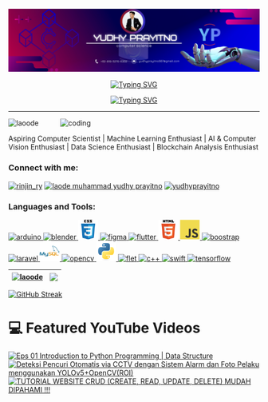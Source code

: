 ![logo](https://github.com/Laoode/Laoode/blob/main/Banner%20Github.png)
<p align="center">
<a href="https://git.io/typing-svg"><img src="https://readme-typing-svg.demolab.com?font=Fira+Code&weight=700&size=27&pause=1000&color=926FF7&center=true&repeat=false&random=false&width=435&lines=Hi+%F0%9F%91%8B%2C+I'm+Yudhy+Prayitno" alt="Typing SVG" /></a><p align="center">
<p align="center">
<a href="https://git.io/typing-svg"><img src="https://readme-typing-svg.demolab.com?font=Fira+Code&pause=1000&color=926FF7&center=true&random=false&width=435&lines=Computer+Science+Student;Always+Learning+New+Things;Machine+Learning+%26+AI+Developer" alt="Typing SVG" /></a></p>
<hr>


<img align="right" alt="coding" width="400" src="https://media.giphy.com/media/2IudUHdI075HL02Pkk/giphy.gif">

<p align="left"> <img src="https://komarev.com/ghpvc/?username=laoode&label=Profile%20views&color=0e75b6&style=flat" alt="laoode" /> </p>
<p align ="left">Aspiring Computer Scientist | Machine Learning Enthusiast | AI & Computer Vision Enthusiast | Data Science Enthusiast | Blockchain Analysis Enthusiast </p>
<h3 align="left">Connect with me:</h3>
<p align="left">
<a href="https://twitter.com/rinjin_ry" target="blank"><img align="center" src="https://raw.githubusercontent.com/rahuldkjain/github-profile-readme-generator/master/src/images/icons/Social/twitter.svg" alt="rinjin_ry" height="30" width="40" /></a>
<a href="https://linkedin.com/in/la-ode-muhammad-yudhy-prayitno" target="blank"><img align="center" src="https://raw.githubusercontent.com/rahuldkjain/github-profile-readme-generator/master/src/images/icons/Social/linked-in-alt.svg" alt="laode muhammad yudhy prayitno" height="30" width="40" /></a>
<a href="https://instagram.com/yudhyprayitno" target="blank"><img align="center" src="https://raw.githubusercontent.com/rahuldkjain/github-profile-readme-generator/master/src/images/icons/Social/instagram.svg" alt="yudhyprayitno" height="30" width="40" /></a>
</p>

<h3 align="left">Languages and Tools:</h3>
<p align="left"> <a href="https://www.arduino.cc/" target="_blank" rel="noreferrer"> <img src="https://cdn.worldvectorlogo.com/logos/arduino-1.svg" alt="arduino" width="40" height="40"/> </a> <a href="https://www.blender.org/" target="_blank" rel="noreferrer"> <img src="https://download.blender.org/branding/community/blender_community_badge_white.svg" alt="blender" width="40" height="40"/> </a> <a href="https://www.w3schools.com/css/" target="_blank" rel="noreferrer"> <img src="https://raw.githubusercontent.com/devicons/devicon/master/icons/css3/css3-original-wordmark.svg" alt="css3" width="40" height="40"/> </a> <a href="https://www.figma.com/" target="_blank" rel="noreferrer"> <img src="https://www.vectorlogo.zone/logos/figma/figma-icon.svg" alt="figma" width="40" height="40"/> </a> <a href="https://flutter.dev" target="_blank" rel="noreferrer"> <img src="https://www.vectorlogo.zone/logos/flutterio/flutterio-icon.svg" alt="flutter" width="40" height="40"/> </a> <a href="https://www.w3.org/html/" target="_blank" rel="noreferrer"> <img src="https://raw.githubusercontent.com/devicons/devicon/master/icons/html5/html5-original-wordmark.svg" alt="html5" width="40" height="40"/> </a> <a href="https://developer.mozilla.org/en-US/docs/Web/JavaScript" target="_blank" rel="noreferrer"> <img src="https://raw.githubusercontent.com/devicons/devicon/master/icons/javascript/javascript-original.svg" alt="javascript" width="40" height="40"/> </a> 
<a href="https://getbootstrap.com/" target="_blank" rel="noreferrer"> <img src="https://getbootstrap.com/docs/5.3/assets/brand/bootstrap-logo-shadow.png" alt="boostrap" width="40" height="40"/> </a> <a href="https://laravel.com/" target="_blank" rel="noreferrer"> <img src="https://laravel.com/img/logomark.min.svg" alt="laravel" width="40" height="40"/> </a> <a href="https://www.mysql.com/" target="_blank" rel="noreferrer"> <img src="https://raw.githubusercontent.com/devicons/devicon/master/icons/mysql/mysql-original-wordmark.svg" alt="mysql" width="40" height="40"/> </a> <a href="https://opencv.org/" target="_blank" rel="noreferrer"> <img src="https://www.vectorlogo.zone/logos/opencv/opencv-icon.svg" alt="opencv" width="40" height="40"/> </a> <a href="https://www.python.org" target="_blank" rel="noreferrer"> <img src="https://raw.githubusercontent.com/devicons/devicon/master/icons/python/python-original.svg" alt="python" width="40" height="40"/> </a> 
</a> <a href="https://flet.dev/" target="_blank" rel="noreferrer"> <img src="https://flet.dev/img/logo.svg" alt="flet" width="40" height="40"/> </a>
</a> <a href="https://cplusplus.com/" target="_blank" rel="noreferrer"> <img src="https://upload.wikimedia.org/wikipedia/commons/thumb/1/18/ISO_C%2B%2B_Logo.svg/1200px-ISO_C%2B%2B_Logo.svg.png" alt="c++" width="40" height="40"/> </a>
</a> <a href="https://www.swift.org/" target="_blank" rel="noreferrer"> <img src="https://developer.apple.com/swift/images/swift-og.png" alt="swift" width="40" height="40"/> </a>
</a> <a href="https://www.tensorflow.org/" target="_blank" rel="noreferrer"> <img src="https://upload.wikimedia.org/wikipedia/commons/2/2d/Tensorflow_logo.svg" alt="tensorflow" width="40" height="40"/> </a>
</p>

| <a href="https://github.com/anuraghazra/github-readme-stats"><img align="center" src="https://github-readme-stats.vercel.app/api?username=laoode&theme=midnight-purple&hide_border=true&show_icons=true&locale=en" alt="laoode"  /></a> | <a href="https://github.com/anuraghazra/github-readme-stats"><img align="center" src="https://github-readme-stats.vercel.app/api/top-langs/?username=laoode&layout=compact&theme=midnight-purple&hide_border=true" /></a> |
| ------------- | ------------- |

<p >
<a href="https://git.io/streak-stats"><img src="https://streak-stats.demolab.com?user=laoode&theme=midnight-purple&border_radius=4.7" alt="GitHub Streak" /></a>
</p>


# 💻 Featured YouTube Videos
<!-- YouTube video cards from https://github.com/DenverCoder1/github-readme-youtube-cards -->
<!-- If you want to display the latest videos, then simply follow the instructions in the above repo. -->
<!-- If you however want to select which videos display, then you can manually generate the video link by changing the below parameters in angle brackets. -->
<!-- https://ytcards.demolab.com/?id=<video ID>&title=<video+title>&lang=en&timestamp=<video publish date in Unix time format>&background_color=%230d1117&title_color=%23ffffff&stats_color=%23dedede&max_title_lines=1&width=250&border_radius=5&duration=<video duration in seconds> "<video title>") -->
<!-- BEGIN YOUTUBE-CARDS -->
[![Eps 01 Introduction to Python Programming | Data Structure](https://ytcards.demolab.com/?id=i_XFYE0qttc&title=Eps+01+Introduction+to+Python+Programming+%7C+Data+Structure&lang=en&timestamp=1716850800&background_color=%230d1117&title_color=%23ffffff&stats_color=%23dedede&max_title_lines=1&width=250&border_radius=5&duration=5228 "Eps 01 Introduction to Python Programming | Data Structure")](https://youtu.be/i_XFYE0qttc?si=exLSbcUTEVep9V3H)
[![Deteksi Pencuri Otomatis via CCTV dengan Sistem Alarm dan Foto Pelaku menggunakan YOLOv5+OpenCV(ROI)](https://ytcards.demolab.com/?id=GKpb74elfus&title=Deteksi+Pencuri+Otomatis+via+CCTV+dengan+Sistem+Alarm+dan+Foto+Pelaku+menggunakan+YOLOv5%2BOpenCV%28ROI%29&lang=en&timestamp=1715046000&background_color=%230d1117&title_color=%23ffffff&stats_color=%23dedede&max_title_lines=1&width=250&border_radius=5&duration=3276 "Deteksi Pencuri Otomatis via CCTV dengan Sistem Alarm dan Foto Pelaku menggunakan YOLOv5+OpenCV(ROI)")](https://youtu.be/GKpb74elfus?si=K4aIkF6eQqWlJjGo)
[![TUTORIAL WEBSITE CRUD (CREATE, READ, UPDATE, DELETE) MUDAH DIPAHAMI !!!](https://ytcards.demolab.com/?id=yi8H-UeEuy0&title=TUTORIAL+WEBSITE+CRUD+%28CREATE%2C+READ%2C+UPDATE%2C+DELETE%29+MUDAH+DIPAHAMI+%21%21%21&lang=en&timestamp=1699846800&background_color=%230d1117&title_color=%23ffffff&stats_color=%23dedede&max_title_lines=1&width=250&border_radius=5&duration=8858 "TUTORIAL WEBSITE CRUD (CREATE, READ, UPDATE, DELETE) MUDAH DIPAHAMI !!!")](https://youtu.be/yi8H-UeEuy0?si=kOXe2RXsKu4rKQeB)
<!-- END YOUTUBE-CARDS -->
